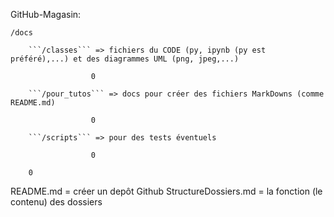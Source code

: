 GitHub-Magasin:

```/docs```

        ```/classes``` => fichiers du CODE (py, ipynb (py est préféré),...) et des diagrammes UML (png, jpeg,...)

                      0                

        ```/pour_tutos``` => docs pour créer des fichiers MarkDowns (comme README.md)

                      0 
                 
        ```/scripts``` => pour des tests éventuels

                      0                
                 
        0

                 
README.md = créer un depôt Github
StructureDossiers.md = la fonction (le contenu) des dossiers

